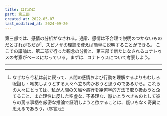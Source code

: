 ```yaml
---
title: はじめに
part: 第三部
created_at: 2022-05-07
last_modified_at: 2024-09-20
---
```


第三部では、感情の分析がなされる。通常、感情は不合理で説明のつかないものだとされがちだが[^ref1]、スピノザの理論を使えば簡単に説明することができる。
ここでの議論は、第二部で行った観念の分析と、第三部で新たになされるコナトゥスの考察がベースになっている。まずは、コナトゥスについて考察しよう。

[^ref1]:なぜなら今私は前に戻って、人間の感情および行動を理解するよりもむしろ呪詛し・嘲笑しようとする人々へ立ち向かおうと思うのであるから。これらの人々にとっては、私が人間の欠陥や愚行を幾何学的方法で取り扱おうと企てること、また理性に反した空虚な、不条理な、厭いとうべきものとして彼らの罵る事柄を厳密な推論で証明しようと欲することは、疑いもなく奇異に思えるであろう。(序言)

---
